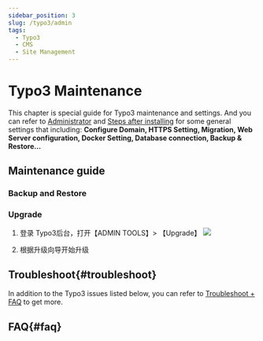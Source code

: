 ```yaml
---
sidebar_position: 3
slug: /typo3/admin
tags:
  - Typo3
  - CMS
  - Site Management
---
```


# Typo3 Maintenance

This chapter is special guide for Typo3 maintenance and settings. And you can refer to [Administrator](../administrator) and [Steps after installing](../install/setup) for some general settings that including: **Configure Domain, HTTPS Setting, Migration, Web Server configuration, Docker Setting, Database connection, Backup & Restore...**  

## Maintenance guide

### Backup and Restore   

### Upgrade

1. 登录 Typo3后台，打开【ADMIN TOOLS】> 【Upgrade】
   ![](http://libs.websoft9.com/Websoft9/DocsPicture/en/typo3/typo3-upgrade-websoft9.png)
   
2. 根据升级向导开始升级

## Troubleshoot{#troubleshoot}

In addition to the Typo3 issues listed below, you can refer to [Troubleshoot + FAQ](../troubleshoot) to get more.  

## FAQ{#faq}
